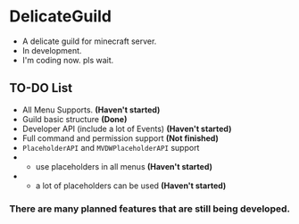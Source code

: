 # DelicateGuild

* A delicate guild for minecraft server.
* In development.
* I'm coding now. pls wait.

## TO-DO List

* All Menu Supports. **(Haven't started)**
* Guild basic structure **(Done)**
* Developer API (include a lot of Events) **(Haven't started)**
* Full command and permission support **(Not finished)**
* `PlaceholderAPI` and `MVDWPlaceholderAPI` support
* * use placeholders in all menus **(Haven't started)**
* * a lot of placeholders can be used **(Haven't started)**

### There are many planned features that are still being developed.